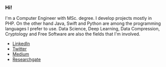 ### Hi!

I'm a Computer Engineer with MSc. degree. I develop projects mostly in PHP. On the other hand Java, Swift and Python are among the programming languages I prefer to use. Data Science, Deep Learning, Data Compression, Cryptology and Free Software are also the fields that I'm involved. 

- [LinkedIn](https://www.linkedin.com/in/emrejilta)
- [Twitter](https://twitter.com/emrejilta)
- [Medium](https://medium.com/@emrejilta)
- [Researchgate](https://www.researchgate.net/profile/Emre_Jilta2)
